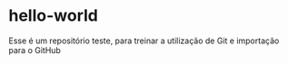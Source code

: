 # hello-world

Esse é um repositório teste, para treinar a utilização de Git e importação para o GitHub
